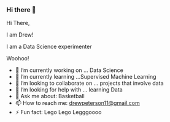 ### Hi there 👋

Hi There, 

I am Drew!

I am a Data Science experimenter

Woohoo!

- 🔭 I’m currently working on ... Data Science
- 🌱 I’m currently learning ...Supervised Machine Learning 
- 👯 I’m looking to collaborate on ... projects that involve data
- 🤔 I’m looking for help with ... learning Data
- 💬 Ask me about: Basketball
- 📫 How to reach me: drewpeterson11@gmail.com
- ⚡ Fun fact: Lego Lego Legggoooo
